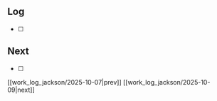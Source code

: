## Log
- [ ]
## Next
- [ ]

[[work_log_jackson/2025-10-07|prev]] [[work_log_jackson/2025-10-09|next]]
